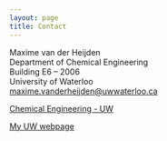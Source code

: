 ```yaml
---
layout: page
title: Contact
---
```


Maxime van der Heijden\
Department of Chemical Engineering\
Building E6 – 2006\
University of Waterloo\
maxime.vanderheijden@uwwaterloo.ca

[Chemical Engineering - UW](https://uwaterloo.ca/chemical-engineering/)

[My UW webpage](https://uwaterloo.ca/chemical-engineering/profile/m35vande)

